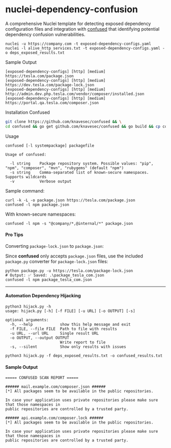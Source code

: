 # nuclei-dependency-confusion
A comprehensive Nuclei template for detecting exposed dependency configuration files and integration with [confused](https://github.com/visma-prodsec/confused) that identifying potential dependency confusion vulnerabilities.
```
nuclei -u https://company.com -t exposed-dependency-configs.yaml
nuclei -l alive_http_services.txt -t exposed-dependency-configs.yaml -o deps_exposed_results.txt
```
Sample Output
```
[exposed-dependency-configs] [http] [medium] https://tesla.com/package.json
[exposed-dependency-configs] [http] [medium] https://dev.tesla.com/package-lock.json
[exposed-dependency-configs] [http] [medium] http://admin.dev.php.tesla.com/vendor/composer/installed.json
[exposed-dependency-configs] [http] [medium] https://portal.qa.tesla.com/composer.json
```
Installation Confused
```bash
git clone https://github.com/knavesec/confused && \
cd confused && go get github.com/knavesec/confused && go build && cp confused /usr/local/bin
```
Usage
```
confused [-l systempackage] packagefile

Usage of confused:

  -l string    Package repository system. Possible values: "pip", "npm", "composer", "mvn", "rubygems" (default "npm")
  -s string    Comma-separated list of known-secure namespaces. Supports wildcards
  -v           Verbose output
```
Sample command:
```
curl -k -L -o package.json https://tesla.com/package.json
confused -l npm package.json
```
With known-secure namespaces:
```
confused -l npm -s "@company/*,@internal/*" package.json
```
#### Pro Tips
Converting `package-lock.json` to `package.json`:

Since **confused** only accepts `package.json` files, use the included `package.py` converter for `package-lock.json` files:
```
python package.py -u https://tesla.com/package-lock.json
# Output: ✅ Saved: .\package_tesla_com.json
confused -l npm package_tesla_com.json
```
---
#### Automation Dependency Hijacking
```
python3 hijack.py -h
usage: hijack.py [-h] [-f FILE] [-u URL] [-o OUTPUT] [-s]

optional arguments:
  -h, --help            show this help message and exit
  -f FILE, --file FILE  Path to file with results
  -u URL, --url URL     Single result URL
  -o OUTPUT, --output OUTPUT
                        Write report to file
  -s, --silent          Show only results with issues

python3 hijack.py -f deps_exposed_results.txt -o confused_results.txt
```
#### Sample Output
```
===== CONFUSED SCAN REPORT =====

###### mail.example.com/composer.json ######
[*] All packages seem to be available in the public repositories.

In case your application uses private repositories please make sure that those namespaces in
public repositories are controlled by a trusted party.

###### api.example.com/composer.lock ######
[*] All packages seem to be available in the public repositories.

In case your application uses private repositories please make sure that those namespaces in
public repositories are controlled by a trusted party.
```
